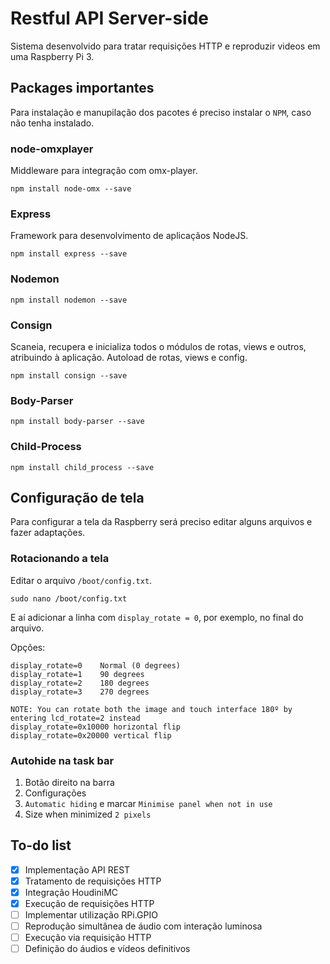 # Restful API Server-side

Sistema desenvolvido para tratar requisições HTTP e reproduzir videos em uma Raspberry Pi 3.

## Packages importantes

Para instalação e manupilação dos pacotes é preciso instalar o `NPM`, caso não tenha instalado.

### node-omxplayer

Middleware para integração com omx-player.

```shell
npm install node-omx --save
```

### Express
Framework para desenvolvimento de aplicaçãos NodeJS.

```shell
npm install express --save
```

### Nodemon

```shell
npm install nodemon --save
```

### Consign

Scaneia, recupera e inicializa todos o módulos de rotas, views e outros, atribuindo à aplicação. Autoload de rotas, views e config.

```shell
npm install consign --save
```

### Body-Parser

```shell
npm install body-parser --save
```

### Child-Process

```shell
npm install child_process --save
```

## Configuração de tela

Para configurar a tela da Raspberry será preciso editar alguns arquivos e fazer adaptações.

### Rotacionando a tela
Editar o arquivo `/boot/config.txt`.

```shell
sudo nano /boot/config.txt
```
E aí adicionar a linha com `display_rotate = 0`, por exemplo, no final do arquivo.

Opções:
```shell
display_rotate=0 	Normal (0 degrees)
display_rotate=1 	90 degrees
display_rotate=2 	180 degrees
display_rotate=3 	270 degrees

NOTE: You can rotate both the image and touch interface 180º by entering lcd_rotate=2 instead
display_rotate=0x10000 horizontal flip
display_rotate=0x20000 vertical flip
```

### Autohide na task bar

1. Botão direito na barra
2. Configurações
3. `Automatic hiding` e marcar `Minimise panel when not in use`
4. Size when minimized `2 pixels`

## To-do list

- [x] Implementação API REST
- [x] Tratamento de requisições HTTP
- [x] Integração HoudiniMC
- [x] Execução de requisições HTTP
- [ ] Implementar utilização RPi.GPIO
- [ ] Reprodução simultânea de áudio com interação luminosa
- [ ] Execução via requisição HTTP
- [ ] Definição do áudios e vídeos definitivos